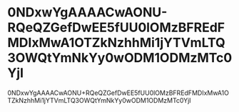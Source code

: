 # 0NDxwYgAAAACwAONU-RQeQZGefDwEE5fUU0lOMzBFREdFMDIxMwA1OTZkNzhhMi1jYTVmLTQ3OWQtYmNkYy0wODM1ODMzMTc0YjI
0NDxwYgAAAACwAONU+RQeQZGefDwEE5fUU0lOMzBFREdFMDIxMwA1OTZkNzhhMi1jYTVmLTQ3OWQtYmNkYy0wODM1ODMzMTc0YjI
